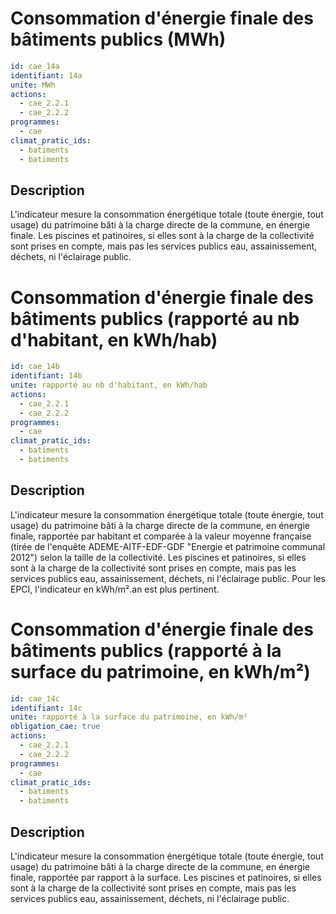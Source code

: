 # Consommation d'énergie finale des bâtiments publics (MWh)
```yaml
id: cae_14a
identifiant: 14a
unite: MWh
actions:
  - cae_2.2.1
  - cae_2.2.2
programmes:
  - cae
climat_pratic_ids:
  - batiments
  - batiments
```
## Description
L'indicateur mesure la consommation énergétique totale (toute énergie, tout usage) du patrimoine bâti à la charge directe de la commune, en énergie finale. Les piscines et patinoires, si elles sont à la charge de la collectivité sont prises en compte, mais pas les services publics eau, assainissement, déchets, ni l'éclairage public.




# Consommation d'énergie finale des bâtiments publics (rapporté au nb d'habitant, en kWh/hab)
```yaml
id: cae_14b
identifiant: 14b
unite: rapporté au nb d'habitant, en kWh/hab
actions:
  - cae_2.2.1
  - cae_2.2.2
programmes:
  - cae
climat_pratic_ids:
  - batiments
  - batiments
```
## Description
L'indicateur mesure la consommation énergétique totale (toute énergie, tout usage) du patrimoine bâti à la charge directe de la commune, en énergie finale, rapportée par habitant et comparée à la valeur moyenne française (tirée de l'enquête ADEME-AITF-EDF-GDF "Energie et patrimoine communal 2012") selon la taille de la collectivité. Les piscines et patinoires, si elles sont à la charge de la collectivité sont prises en compte, mais pas les services publics eau, assainissement, déchets, ni l'éclairage public. Pour les EPCI, l'indicateur en kWh/m².an est plus pertinent.




# Consommation d'énergie finale des bâtiments publics (rapporté à la surface du patrimoine, en kWh/m²)
```yaml
id: cae_14c
identifiant: 14c
unite: rapporté à la surface du patrimoine, en kWh/m²
obligation_cae: true
actions:
  - cae_2.2.1
  - cae_2.2.2
programmes:
  - cae
climat_pratic_ids:
  - batiments
  - batiments
```
## Description
L'indicateur mesure la consommation énergétique totale (toute énergie, tout usage) du patrimoine bâti à la charge directe de la commune, en énergie finale, rapportée par rapport à la surface. Les piscines et patinoires, si elles sont à la charge de la collectivité sont prises en compte, mais pas les services publics eau, assainissement, déchets, ni l'éclairage public.




